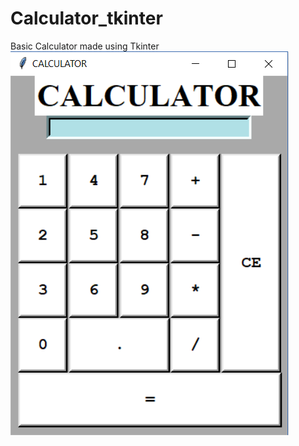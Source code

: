 # Calculator_tkinter
Basic Calculator made using Tkinter
![alt text](https://github.com/onesheka/Calculator_tkinter/blob/master/Calc.png)
